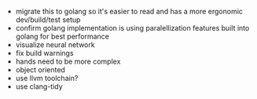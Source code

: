 * migrate this to golang so it's easier to read and has a more ergonomic dev/build/test setup
* confirm golang implementation is using paralellization features built into golang for best performance
* visualize neural network
* fix build warnings
* hands need to be more complex
* object oriented
* use llvm toolchain?
* use clang-tidy